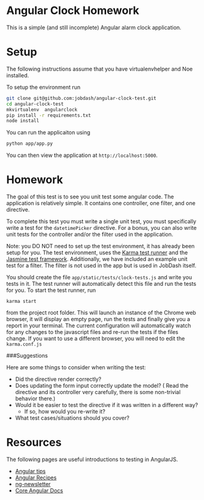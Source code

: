 Angular Clock Homework
======================

This is a simple (and still incomplete) Angular alarm clock application.

Setup
=====

The following instructions assume that you have virtualenvhelper and Noe
installed.

To setup the environment run

```bash
git clone git@github.com:jobdash/angular-clock-test.git
cd angular-clock-test
mkvirtualenv  angularclock
pip install -r requirements.txt
node install
```

You can run the applicaiton using

```bash
python app/app.py
```

You can then view the application at `http://localhost:5000`.


Homework
========

The goal of this test is to see you unit test some angular code.  The application
is relatively simple.  It contains one controller, one filter, and one directive.

To complete this test you must write a single unit test, you must specifically write
a test for the `datetimePicker` directive.  For a bonus, you can also write unit
tests for the controller and/or the filter used in the application.

Note: you DO NOT need to set up the test environment, it has already been setup for you.
The test environment, uses the [Karma test runner](http://karma-runner.github.io/0.12/index.html)
 and the [Jasmine test framework](http://jasmine.github.io/2.1/introduction.html).
 Additionally, we have included an example unit test for a filter.  The filter is not used in the
 app but is used in JobDash itself.

You should create the file `app/static/tests/clock-tests.js` and write you tests in it.  The test
runner will automatically detect this file and run the tests for you.  To start the test runner,
run

```
karma start
```

from the project root folder.  This will launch an instance of the Chrome web
browser, it will display an empty page, run the tests and finally give you a
report in your terminal.  The current configuration will automatically watch for
 any changes to the javascript files and re-run the tests if the files change.
If you want to use a different browser, you will need to edit the
`karma.conf.js`

###Suggestions

Here are some things to consider when writing the test:
* Did the directive render correctly?
* Does updating the form input correctly update the model?  ( Read the
directive and its controller very carefully, there is some non-trivial
behavior there.)
* Would it be easier to test the directive if it was written in a different way?
    * If so, how would you re-write it?
* What test cases/situations should you cover?


Resources
=========

The following pages are useful introductions to testing in AngularJS.

- [Angular tips](http://angular-tips.com/blog/categories/unit-test/)
- [Angular Recipes](http://fdietz.github.io/recipes-with-angular-js/directives/testing-directives.html)
- [ng-newsletter](http://www.ng-newsletter.com/advent2013/#!/day/19)
- [Core Angular Docs](https://docs.angularjs.org/guide/unit-testing)